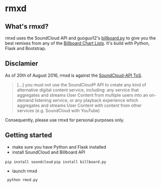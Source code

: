 # rmxd

## What's rmxd?
rmxd uses the SoundCloud API and guoguo12's [billboard.py](https://github.com/guoguo12/billboard-charts) to give you the best remixes from any of the [Billboard Chart Lists](http://www.billboard.com/charts). It's build with Python, Flask and Bootstrap.

## Disclamier

As of 20th of August 2016, rmxd is against the [SoundCloud-API ToS](https://developers.soundcloud.com/docs/api/terms-of-use#changes).

> […] you must not use the SoundCloud® API to create any kind of alternative digital content service, including: any service that aggregates and streams User Content from multiple users into an on-demand listening service, or any playback experience which aggregates and streams User Content with content from other services (e.g. SoundCloud with YouTube)

Consequently, please use rmxd for personal purposes only.

## Getting started

* make sure you have Python and Flask installed
* install SoundCloud and Billboard API

``` pip install soundcloud ```
``` pip install billboard.py ```

* launch rmxd

``` python rmxd.py```


